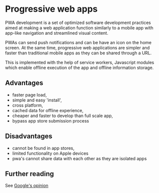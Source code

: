 # Progressive web apps
PWA development is a set of optimized software development practices aimed at making a web application function similarly to a mobile app with app-like navigation and streamlined visual content. 

PWAs can send push notifications and can be have an icon on the home screen. At the same time, progressive web applications are simpler and faster than traditional mobile apps as they can be shared through a URL.

This is implemented with the help of service workers, Javascript modules which enable offline execution of the app and offline information storage.

## Advantages
- faster page load, 
- simple and easy 'install', 
- cross platform, 
- cached data for offline experience, 
- cheaper and faster to develop than full scale app, 
- bypass app store submission process

## Disadvantages 
- cannot be found in app stores, 
- limited functionality on Apple devices
- pwa's cannot share data with each other as they are isolated apps

## Further reading
See [Google's opinion](https://developers.google.com/web/fundamentals/architecture/app-shell)